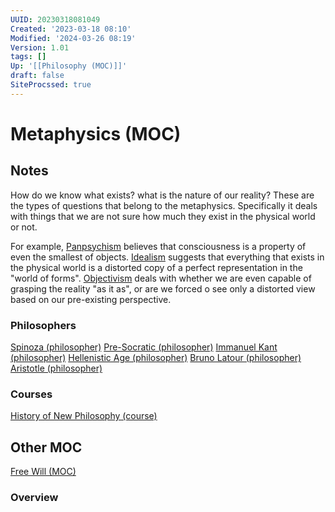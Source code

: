 ```yaml
---
UUID: 20230318081049
Created: '2023-03-18 08:10'
Modified: '2024-03-26 08:19'
Version: 1.01
tags: []
Up: '[[Philosophy (MOC)]]'
draft: false
SiteProcssed: true
---
```


# Metaphysics (MOC)

## Notes

How do we know what exists? what is the nature of our reality? These are the types of questions that belong to the metaphysics. Specifically it deals with things that we are not sure how much they exist in the physical world or not.

For example, [Panpsychism](/notes/panpsychism.md) believes that consciousness is a property of even the smallest of objects. [Idealism](/notes/idealism.md) suggests that everything that exists in the physical world is a distorted copy of a perfect representation in the "world of forms". [Objectivism](/notes/objectivism.md) deals with whether we are even capable of grasping the reality "as it as", or are we forced o see only a distorted view based on our pre-existing perspective.

### Philosophers
[Spinoza (philosopher)](/notes/spinoza-philosopher.md)
[Pre-Socratic (philosopher)](/notes/pre-socratic-philosopher.md)
[Immanuel Kant (philosopher)](/notes/immanuel-kant-philosopher.md)
[Hellenistic Age (philosopher)](/notes/hellenistic-age-philosopher.md)
[Bruno Latour (philosopher)](/notes/bruno-latour-philosopher.md)
[Aristotle (philosopher)](/notes/aristotle-philosopher.md)

### Courses
[History of New Philosophy (course)](/notes/history-of-new-philosophy-course.md)

## Other MOC
[Free Will (MOC)](/mocs/free-will-moc.md)

### Overview
